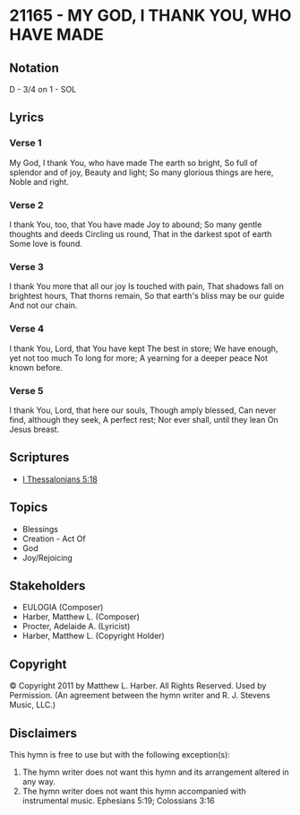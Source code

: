# 21165 - MY GOD, I THANK YOU, WHO HAVE MADE

## Notation

D - 3/4 on 1 - SOL

## Lyrics

### Verse 1

My God, I thank You, who have made The earth so bright, So full of splendor and of joy, Beauty and light; So many glorious things are here, Noble and right.

### Verse 2

I thank You, too, that You have made Joy to abound; So many gentle thoughts and deeds Circling us round, That in the darkest spot of earth Some love is found.

### Verse 3

I thank You more that all our joy Is touched with pain, That shadows fall on brightest hours, That thorns remain, So that earth's bliss may be our guide And not our chain.

### Verse 4

I thank You, Lord, that You have kept The best in store; We have enough, yet not too much To long for more; A yearning for a deeper peace Not known before.

### Verse 5

I thank You, Lord, that here our souls, Though amply blessed, Can never find, although they seek, A perfect rest; Nor ever shall, until they lean On Jesus breast.


## Scriptures

- [I Thessalonians 5:18](https://www.biblegateway.com/passage/?search=I%20Thessalonians%205%3A18)

## Topics

- Blessings
- Creation - Act Of
- God
- Joy/Rejoicing

## Stakeholders

- EULOGIA (Composer)
- Harber, Matthew L. (Composer)
- Procter, Adelaide A. (Lyricist)
- Harber, Matthew L. (Copyright Holder)

## Copyright

© Copyright 2011 by Matthew L. Harber.  All Rights Reserved. Used by Permission.
(An agreement between the hymn writer and R. J. Stevens Music, LLC.)

## Disclaimers

This hymn is free to use but with the following exception(s):
1. The hymn writer does not want this hymn and its arrangement altered in any way.
2. The hymn writer does not want this hymn accompanied with instrumental music.
Ephesians 5:19; Colossians 3:16


